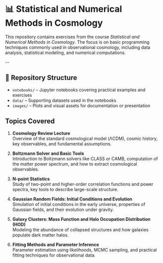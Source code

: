# 📊 Statistical and Numerical Methods in Cosmology

This repository contains exercises from the course *Statistical and Numerical Methods in Cosmology*. The focus is on basic programming techniques commonly used in observational cosmology, including data analysis, statistical modeling, and numerical computations.

--

## 📁 Repository Structure

- `notebooks/` – Jupyter notebooks covering practical examples and exercises  
- `data/` – Supporting datasets used in the notebooks  
- `images/` – Plots and visual assets for documentation or presentation

## Topics Covered

1. **Cosmology Review Lecture**  
   Overview of the standard cosmological model (ΛCDM), cosmic history, key observables, and fundamental assumptions.

2. **Boltzmann Solver and Basic Tools**  
   Introduction to Boltzmann solvers like CLASS or CAMB, computation of the matter power spectrum, and how to extract cosmological observables.

3. **N-point Statistics**  
   Study of two-point and higher-order correlation functions and power spectra, key tools to describe large-scale structure.

4. **Gaussian Random Fields: Initial Conditions and Evolution**  
   Simulation of initial conditions in the early universe, properties of Gaussian fields, and their evolution under gravity.

5. **Galaxy Clusters: Mass Function and Halo Occupation Distribution (HOD)**  
   Modeling the abundance of collapsed structures and how galaxies populate dark matter halos.

6. **Fitting Methods and Parameter Inference**  
   Parameter estimation using likelihoods, MCMC sampling, and practical fitting techniques for observational data.
